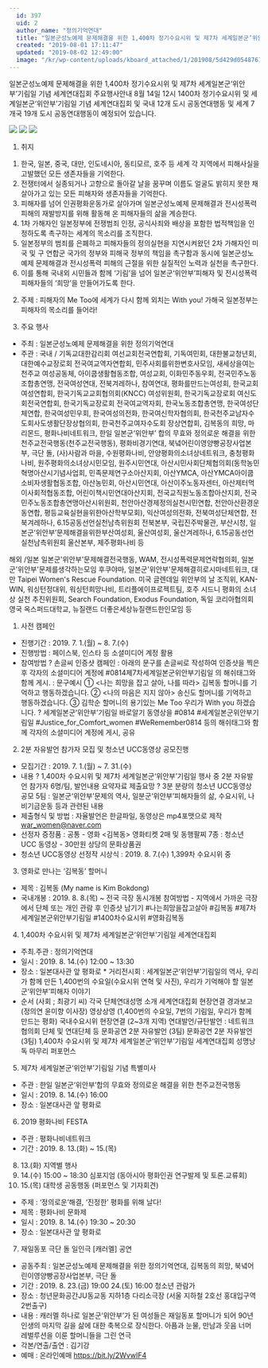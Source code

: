 ```yaml
---
  id: 397
  uid: 2
  author_name: "정의기억연대"
  title: "일본군성노예제 문제해결을 위한 1,400차 정기수요시위 및 제7차 세계일본군‘위안부’기림일 기념 세계연대집회 주요행사안내"
  created: "2019-08-01 17:11:47"
  updated: "2019-08-02 12:49:00"
  image: "/kr/wp-content/uploads/kboard_attached/1/201908/5d429d05487617914418.jpg"
---
```

일본군성노예제 문제해결을 위한 1,400차 정기수요시위 및 제7차 세계일본군‘위안부’기림일 기념 세계연대집회 주요행사안내
8월 14일 12시 1400차 정기수요시위 및 세계일본군‘위안부’기림일 기념 세계연대집회 및 국내 12개 도시 공동연대행동 및 세계 7개국 19개 도시 공동연대행동이 예정되어 있습니다.
  
 ![](/kr/wp-content/uploads/kboard_attached/1/201908/5d429d05487617914418.jpg)
 ![](/kr/wp-content/uploads/kboard_attached/1/201908/5d429d0541f1a6698460.jpg)
 ![](/kr/wp-content/uploads/kboard_attached/1/201908/5d429d054540d5779459.jpg)
  
1. 취지 
1) 한국, 일본, 중국, 대만, 인도네시아, 동티모르, 호주 등 세계 각 지역에서 피해사실을 고발했던 모든 생존자들을 기억한다. 
2) 전쟁터에서 실종되거나 고향으로 돌아갈 날을 꿈꾸며 이름도 얼굴도 밝히지 못한 채 살아가고 있는 모든 피해자와 생존자들을 기억한다. 
3) 피해자를 넘어 인권평화운동가로 살아가며 일본군성노예제 문제해결과 전시성폭력 피해의 재발방지를 위해 활동해 온 피해자들의 삶을 계승한다. 
4) 1차 가해자인 일본정부에 전쟁범죄 인정, 공식사죄와 배상을 포함한 법적책임을 인정하도록 촉구하는 세계의 목소리를 조직한다. 
5) 일본정부의 범죄를 은폐하고 피해자들의 정의실현을 지연시켜왔던 2차 가해자인 미국 및 구 연합군 국가의 정부와 피해국 정부의 책임을 촉구함과 동시에 일본군성노예제 문제해결과 전시성폭력 피해의 근절을 위한 실질적인 노력과 실천을 촉구한다. 
6) 이를 통해 국내외 시민들과 함께 ‘기림’을 넘어 일본군‘위안부’피해자 및 전시성폭력 피해자들의 ‘희망’을 만들어가도록 한다. 

2. 주제 : 피해자의 Me Too에 세계가 다시 함께 외치는 With you! 가해국 일본정부는 피해자의 목소리를 들어라!

3. 주요 행사 
- 주최 : 일본군성노예제 문제해결을 위한 정의기억연대 
- 주관 : 
국내 / 기독교대한감리회 여선교회전국연합회, 기독여민회, 대한불교청년회, 대한예수교장로회 전국여교역자연합회, 민주사회를위한변호사모임, 새세상을여는천주교 여성공동체, 아이쿱생활협동조합, 여성교회, 이화민주동우회, 전국민주노동조합총연맹, 전국여성연대, 전북겨레하나, 참여연대, 평화를만드는여성회, 한국교회여성연합회, 한국기독교교회협의회(KNCC) 여성위원회, 한국기독교장로회 여신도회전국연합회, 한국기독교장로회 전국여교역자회, 한국노동조합총연맹, 한국여성단체연합, 한국여성민우회, 한국여성의전화, 한국여신학자협의회, 한국천주교남자수도회사도생활단장상협의회, 한국천주교여자수도회 장상연합회, 김복동의 희망, 마리몬드, 평화나비네트워크, 한일 일본군‘위안부’ 합의 무효와 정의로운 해결을 위한 천주교전국행동(천주교전국행동), 평화비경기연대, 북녘어린이영양빵공장사업본부, 극단 돌, (사)사람과 마을, 수원평화나비, 안양평화의소녀상네트워크, 충청평화나비, 원주평화의소녀상시민모임, 원주시민연대, 아산시민사회단체협의회(동학농민혁명아산시기념사업회, 민족문제연구소아산지회, 아산YMCA, 아산YMCA아이쿱소비자생활협동조합, 아산농민회, 아산시민연대, 아산이주노동자센터, 아산제터먹이사회적협동조합, 어린이책시민연대아산지회, 전국교직원노동조합아산지회, 전국민주노동조합총연맹아산시위원회, 천안아산경제정의실천시민연합, 천안아산환경운동연합, 평등교육실현을위한아산학부모회), 익산여성의전화, 전북여성단체연합, 전북겨레하나, 6.15공동선언실천남측위원회 전북본부, 국립진주박물관, 부산시청, 일본군‘위안부’문제해결을위한부산여성회, 울산여성회, 울산겨레하나, 6.15공동선언실천남측위원회 울산본부, 제주평화나비 등 

해외 /일본 일본군'위안부'문제해결전국행동, WAM, 전시성폭력문제연락협의회, 일본군'위안부'문제를생각하는모임 후쿠야마, 일본군'위안부'문제해결히로시마네트워크, 대만 Taipei Women's Rescue Foundation. 미국 글렌데일 위안부의 날 조직위, KAN-WIN, 워싱턴정대위, 워싱턴희망나비, 트리플에이프로젝트팀, 호주 시드니 평화의 소녀상 실천 추진위원회, Search Foundation, Exodus Foundation, 독일 코리아협의회 영국 옥스퍼드대학교, 뉴질랜드 더좋은세상뉴질랜드한인모임 등 

1) 사전 캠페인 
- 진행기간 : 2019. 7. 1.(월) ~ 8. 7.(수) 
- 진행방법 : 페이스북, 인스타 등 소셜미디어 계정 활용 
- 참여방법 
? 손글씨 인증샷 캠페인
: 아래의 문구를 손글씨로 작성하여 인증샷을 찍은 후 각자의 소셜미디어 계정에 #0814제7차세계일본군위안부기림일 의 해쉬태그와 함께 게시. 
 : 문구예시 ① <나는 희망을 잡고 살아, 나를 따라> 김복동 할머니를 기억하고 행동하겠습니다. ② <나의 마음은 지지 않아> 송신도 할머니를 기억하고 행동하겠습니다. ③ 김학순 할머니의 용기있는 Me Too 우리가 With you 하겠습니다. 
? 세계일본군‘위안부’기림일 바로알기 동영상을 #0814 #세계일본군위안부기림일 #Justice_for_Comfort_women #WeRemember0814 등의 해쉬태그와 함께 각자의 소셜미디어 계정에 게시, 공유

2) 2분 자유발언 참가자 모집 및 청소년 UCC동영상 공모진행 
- 모집기간 : 2019. 7. 1.(월) ~ 7. 31.(수) 
- 내용 
? 1,400차 수요시위 및 제7차 세계일본군‘위안부’기림일 행사 중 2분 자유발언 참가자 6명/팀, 발언내용 요약자료 제출요망 
? 3분 분량의 청소년 UCC동영상 공모 5팀 : 일본군‘위안부’문제의 역사, 일분군‘위안부’피해자들의 삶, 수요시위, 나비기금운동 등과 관련된 내용
- 제출형식 및 방법 : 자율발언은 한글파일, 동영상은 mp4포맷으로 제작 war_women@naver.com 
- 선정자 증정품 
: 공통 - 영화 <김복동> 영화티켓 2매 및 동행팔찌 7종 
: 청소년 UCC 동영상 - 30만원 상당의 문화상품권 
- 청소년 UCC동영상 선정작 시상식 : 2019. 8. 7.(수) 1,399차 수요시위 중 

3) 영화로 만나는 ‘김복동’ 할머니 
- 제목 : 김복동 (My name is Kim Bokdong)
- 국내개봉 : 2019. 8. 8.(목) ~ 전국 극장 동시개봉 
참여방법 - 지역에서 가까운 극장에서 단체 또는 개인 관람 후 인증샷 남기기 
#나는희망을잡고살아 #김복동 #제7차세계일본군위안부기림일 #1400차수요시위 #영화김복동 

4) 1,400차 수요시위 및 제7차 세계일본군‘위안부’기림일 세계연대집회 
- 주최.주관 : 정의기억연대
- 일시 : 2019. 8. 14.(수) 12:00 ~ 13:30 
- 장소 : 일본대사관 앞 평화로
\* 거리전시회 : 세계일본군‘위안부’기림일의 역사, 우리가 함께 만든 1,400번의 수요일(수요시위 연혁 및 사진), 우리가 기억해야 할 일본군‘위안부’피해자 이야기
- 순서 (사회 ; 최광기 씨) 
각국 단체연대성명 소개
세계연대집회 현장연결
경과보고 (정의연 윤미향 이사장) 
영상상영 (1,400번의 수요일, 7번의 기림일, 우리가 함께 만드는 평화)
국내수요시위 현장연결 (2~3개 지역)
연대발언/규탄발언 : 네트워크협의회 단체 및 연대단체 등 
문화공연
2분 자유발언 (3팀)
문화공연
2분 자유발언 (3팀)
1,400차 수요시위 및 제7차 세계일본군‘위안부’기림일 세계연대집회 성명낭독 
마무리 퍼포먼스 

5) 제7차 세계일본군‘위안부’기림일 기념 특별미사 
- 주관 : 한일 일본군‘위안부’합의 무효와 정의로운 해결을 위한 천주교전국행동
- 일시 : 2019. 8. 14.(수) 16:00 
- 장소 : 일본대사관 앞 평화로

6) 2019 평화나비 FESTA 
- 주관 : 평화나비네트워크 
- 기간 : 2019. 8. 13.(화) ~ 15.(목) 

8. 13.(화) 지역별 행사
8. 14.(수) 
15:00 ~ 18:30 심포지엄 (동아시아 평화인권 연구발제 및 토론.교류회)
8. 15.(목) 대학생 공동행동 (퍼포먼스 및 기자회견) 
- 주제 : ‘정의로운’해결, ‘진정한’ 평화를 위해 날다! 
- 제목 : 평화나비 문화제 
- 일시 : 2019. 8. 14.(수) 19:30 ~ 20:30 
- 장소 : 일본대사관 앞 평화로 

7) 재일동포 극단 돌 일인극 \[캐러멜\] 공연 
- 공동주최 : 일본군성노예제 문제해결을 위한 정의기억연대, 김복동의 희망, 북녘어린이영양빵공장사업본부, 극단 돌
- 기간 : 2019. 8. 23.(금) 19:00 24.(토) 16:00 청소년 관람가 
- 장소 : 청년문화공간JU동교동 지하1층 다리소극장 (서울 지하철 2호선 홍대입구역 2번출구) 
- 내용 : 캐러멜 하나로 일본군‘위안부’가 된 여성들은 재일동포 할머니가 되어 90년 인생의 마지막 길을 삶에 대한 축복으로 장식한다. 아픔과 눈물, 만남과 웃음 너머 레벌루션을 이룬 할머니들을 그린 연극 
- 각본/연출/출연 : 김기강 
- 예매 : 온라인예매 https://bit.ly/2WvwIF4